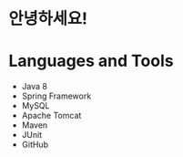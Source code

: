 # 안녕하세요!

# Languages and Tools
* Java 8
* Spring Framework
* MySQL
* Apache Tomcat
* Maven
* JUnit
* GitHub
